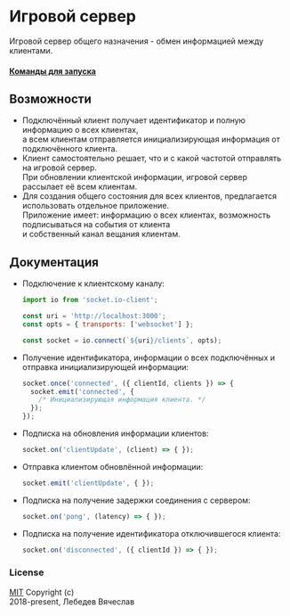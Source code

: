 # Игровой сервер
Игровой сервер общего назначения - обмен информацией между клиентами.

#### [Команды для запуска](commands.md)

## Возможности
* Подключённый клиент получает идентификатор и полную информацию о всех клиентах,  
  а всем клиентам отправляется инициализирующая информация от подключённого клиента.
* Клиент самостоятельно решает, что и с какой частотой отправлять на игровой сервер.  
  При обновлении клиентской информации, игровой сервер рассылает её всем клиентам.
* Для создания общего состояния для всех клиентов, предлагается использовать отдельное приложение.  
  Приложение имеет: информацию о всех клиентах, возможность подписываться на события от клиента  
  и собственный канал вещания клиентам.

## Документация
* Подключение к клиентскому каналу:
  ```js
  import io from 'socket.io-client';

  const uri = 'http://localhost:3000';
  const opts = { transports: ['websocket'] };

  const socket = io.connect(`${uri}/clients`, opts);
  ```

* Получение идентификатора, информации о всех подключённых и отправка инициализирующей информации:
  ```js
  socket.once('connected', ({ clientId, clients }) => {
    socket.emit('connected', {
      /* Инициализирующая информация клиента. */
    });
  });
  ```

* Подписка на обновления информации клиентов:
  ```js
  socket.on('clientUpdate', (client) => { });
  ```

* Отправка клиентом обновлённой информации:
  ```js
  socket.emit('clientUpdate', { });
  ```

* Подписка на получение задержки соединения с сервером:
  ```js
  socket.on('pong', (latency) => { });
  ```

* Подписка на получение идентификатора отключившегося клиента:
  ```js
  socket.on('disconnected', ({ clientId }) => { });
  ```

### License
[MIT](LICENSE) Copyright (c)  
2018-present, Лебедев Вячеслав

